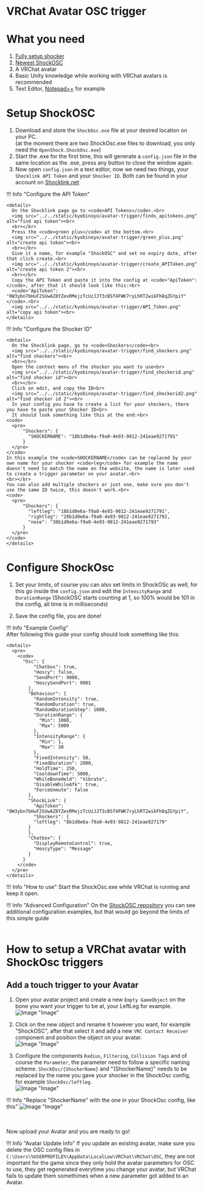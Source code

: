 # VRChat Avatar OSC trigger
# What you need

1. [Fully setup shocker](../quickstart/first-setup.md)
2. [Newest ShockOSC](https://github.com/OpenShock/ShockOsc/releases)
3. A VRChat avatar
4. Basic Unity knowledge while working with VRChat avatars is recommended
5. Text Editor, [Notepad++](https://notepad-plus-plus.org/) for example

# Setup ShockOSC
1. Download and store the ``ShockOsc.exe`` file at your desired location on your PC.  
   (at the moment there are two ShockOsc.exe files to download, you only need the ``OpenShock.ShockOsc.exe``)  
2. Start the .exe for the first time, this will generate a ``config.json`` file in the same location as the .exe, press any button to close the window again.
3. Now open ``config.json`` in a text editor, now we need two things, your ``Shocklink API Token`` and your ``Shocker ID``. Both can be found in your account on [Shocklink.net](https://shocklink.net/)

!!! Info "Configure the API Token"

    <details>
      On the Shocklink page go to <code>API Tokens</code>.<br>
      <img src="../../static/kyobinoyo/avatar-trigger/finds_apitokens.png" alt="find api token"><br>
      <br></br>
      Press the <code>green plus</code> at the bottom.<br>
      <img src="../../static/kyobinoyo/avatar-trigger/green_plus.png" alt="create api token"><br>
      <br></br>
      Give it a name, for example "ShockOSC" and set no expiry date, after that click create.<br>
      <img src="../../static/kyobinoyo/avatar-trigger/create_APIToken.png" alt="create api token 2"><br>
      <br></br>
      Copy the API Token and paste it into the config at <code>"ApiToken":</code>, after that it should look like this:<br>
      <code>"ApiToken": "0W3ybn7bHuF2SUwAZ8YZexRMejzTcUzJJT3cBSf4FWK7ryLhRT2wikFh8qZGYpiY"</code>.<br>
      <img src="../../static/kyobinoyo/avatar-trigger/API_Token.png" alt="copy api token"><br>
    </details>


!!! Info "Configure the Shocker ID"

    <details>
      On the Shocklink page, go to <code>Shockers</code><br>
      <img src="../../static/kyobinoyo/avatar-trigger/find_shockers.png" alt="find shockers"><br>
      <br></br>
      Open the context menu of the shocker you want to use<br>
      <img src="../../static/kyobinoyo/avatar-trigger/find_shockerid.png" alt="find shocker id"><br>
      <br></br>
      Click on edit, and copy the ID<br>
      <img src="../../static/kyobinoyo/avatar-trigger/find_shockerid2.png" alt="find shocker id 2"><br>
      In your config you have to create a list for your shockers, there you have to paste your Shocker ID<br>
      It should look something like this at the end:<br>
    <code>
      <pre>
          "Shockers": {
            "SHOCKERNAME": "18b1d0e6a-f9a0-4e93-9812-241eae9271791"
          }
      </pre>
    </code>
    In this example the <code>SHOCKERNAME</code> can be replaced by your own name for your shocker <code>leg</code> for example the name doesn't need to match the name on the website, the name is later used to create a trigger parameter on your avatar.<br>
    <br></br>
    You can also add multiple shockers or just one, make sure you don't use the same ID twice, this doesn't work.<br>
    <code>
      <pre>
          "Shockers": {
            "leftleg": "18b1d0e6a-f9a0-4e93-9812-241eae9271791", 
            "rightleg": "28b1d0e6a-f9a0-4e93-9812-241eae9271792,
            "nose": "38b1d0e6a-f9a0-4e93-9812-241eae9271793"
          }
      </pre>
    </code>
    </details>

# Configure ShockOsc
1. Set your limits, of course you can also set limits in ShockOSc as well, for this go inside the ``config.json`` and edit the ``IntensityRange`` and ``DurationRange`` (ShockOSC starts counting at 1, so 100% would be 101 in the config, all time is in milliseconds)  
  
2. Save the config file, you are done!

!!! Info "Example Config"  
    After following this guide your config should look something like this:  

    <details>
      <pre>
        <code>
          "Osc": {
              "Chatbox": true,
              "Hoscy": false,
              "SendPort": 9000,
              "HoscySendPort": 9001
            },
            "Behaviour": {
              "RandomIntensity": true,
              "RandomDuration": true,
              "RandomDurationStep": 1000,
              "DurationRange": {
                "Min": 1000,
                "Max": 5000
              },
              "IntensityRange": {
                "Min": 1,
                "Max": 30
              },
              "FixedIntensity": 50,
              "FixedDuration": 2000,
              "HoldTime": 250,
              "CooldownTime": 5000,
              "WhileBoneHeld": "Vibrate",
              "DisableWhileAfk": true,
              "ForceUnmute": false
            },
            "ShockLink": {
              "ApiToken": "0W3ybn7bHuF2SUwAZ8YZexRMejzTcUzJJT3cBSf4FWK7ryLhRT2wikFh8qZGYpiY",
              "Shockers": {
              "leftleg": "8b1d0e6a-f9a0-4e93-9812-241eae927179"
            }
            },
            "Chatbox": {
              "DisplayRemoteControl": true,
              "HoscyType": "Message"
            }
          }
        </code>
      </pre>
    </details>

!!! Info "How to use"
    Start the ShockOsc.exe while VRChat is running and keep it open.

!!! Info "Advanced Configuration"
    On the [ShockOSC repository](https://github.com/OpenShock/ShockOsc) you can see additional configuration examples, but that would go beyond the limits of this simple guide
<br></br>

<!---Avatar Setup--->
# How to setup a VRChat avatar with ShockOsc triggers  
## Add a touch trigger to your Avatar
1. Open your avatar project and create a new ``Empty GameObject`` on the bone you want your trigger to be at, your LeftLeg for example.  
![Image "Image"](../static/kyobinoyo/avatar-trigger/create_trigger.png)  

2. Click on the new object and rename it however you want, for example "ShockOSC", after that select it and add a new ``VRC Contact Receiver`` component and position the object on your avatar.  
![Image "Image"](../static/kyobinoyo/avatar-trigger/example_position.png)  

3. Configure the components ``Radius``, ``Filtering``, ``Collision Tags`` and of course the ``Parameter``, the parameter need to follow a specific naming scheme. ``ShockOsc/{ShockerName}`` and "{ShockerName}" needs to be replaced by the name you gave your shocker in the ShockOsc config, for example ``ShockOsc/leftleg``.  
![Image "Image"](../static/kyobinoyo/avatar-trigger/example_settings2.png)

!!! Info "Replace "ShockerName" with the one in your ShockOsc config, like this"
    ![Image "Image"](../static/kyobinoyo/avatar-trigger/example_settings3.png)  

<br></br>
Now upload your Avatar and you are ready to go!
  
!!! Info "Avatar Update Info"
    If you update an existing avatar, make sure you delete the OSC config files in ``C:\Users\%USERPROFILE%\AppData\LocalLow\VRChat\VRChat\OSC``, they are not important for the game since they only hold the avatar parameters for OSC to use, they get regenerated everytime you change your avatar, but VRChat fails to update them somethimes when a new parameter got added to an Avatar. 

<!--
## List of available ShockOSC parameters
### Avatar Dynamic Parameters  

``ShockOsc/{ShockerName}`` (bool)  
<details>
  when set to <b>true</b> and held, will trigger a normal shock in ShockOSC
</details>  
  
``ShockOsc/{ShockerName}_Stretch`` (float)  
<details>
  can be used to control the shock strenght  
  (ex. stretch a bone to 50% and let go to shock someone for 50%)
</details>  

``ShockOsc/{ShockerName}_IsGrabbed`` (bool)   
<details>
  mainly used  to indicate that a physbone is grabbed
</details>
  
``ShockOsc/{ShockerName}_IShock``  (bool) 
<details>
  if set to <b>true</b> will shock immideatly without holding the trigger first  
</details>
<br></br>

### Visual Parameters
``ShockOsc/{ShockerName}_Active`` (bool)
<details>
  can be used to display an active shock on your avatar (when the shocker is active, ShockOSC will set this to <b>true</b> if not it will be <b>false</b>)
</details>  

``ShockOsc/{ShockerName}_Cooldown`` (bool)
<details>
  can be used to read out if the shocker is on cooldown  
</details>  

``ShockOsc/{ShockerName}_CooldownPercentage`` (float)
<details>
  can be used to show how for long the cooldown is active
</details>
    
``ShockOsc/{ShockerName}_Intensity``  (float)
<details>
  represents how close the shock was to maximum intensity from <b>IntensityRange</b>
</details>
<br></br>

### Dummy Shockers  
``_All``
<details>
  can be used in place of a shocker name, <b>represents all</b> shockers configured in the ShockOSC config.  
  (ex: if <b>ShockOsc/_All</b> is set to <b>true</b> on you Avatar, every shocker configured in ShockOSC will be triggered at the same time)
</details>
  
``_Any``
<details>
  can be used in place of a shocker name, <b>represents any</b> shocker configured in the ShockOSC config.  
  (ex: if at least one of your shockers are currently shocking <b>ShockOsc/_Any_Active</b> will be <b>true</b>)
</details>  
<br></br>

### Config Parameters  
``ShockOsc/_Config/Paused`` (bool)
<details>
  As long as it is <b>true</b>, will pause all ShockOSC activity, shockers will still receive web commands.
</details>
<br></br>
-->
